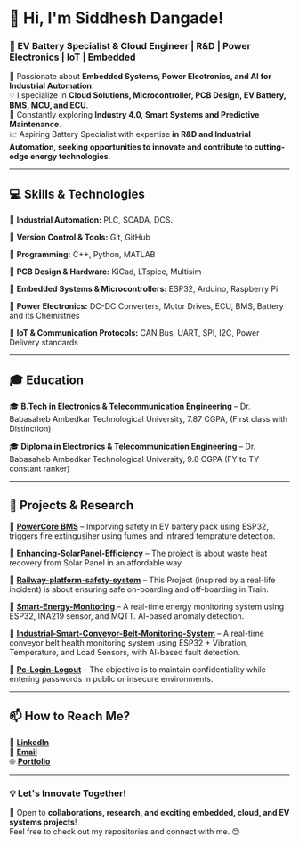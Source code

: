 # 👋 Hi, I'm Siddhesh Dangade!  
### 🚀 EV Battery Specialist & Cloud Engineer | R&D | Power Electronics | IoT | Embedded

🔬 Passionate about **Embedded Systems, Power Electronics, and AI for Industrial Automation**.  
💡 I specialize in **Cloud Solutions, Microcontroller, PCB Design, EV Battery, BMS, MCU, and ECU**.  
🔧 Constantly exploring **Industry 4.0, Smart Systems and Predictive Maintenance**.  
📈 Aspiring Battery Specialist with expertise **in R&D and Industrial Automation, seeking opportunities to innovate and contribute to cutting-edge energy technologies**.  

---

## 💻 **Skills & Technologies**
🔹 **Industrial Automation:** PLC, SCADA, DCS.

🔹 **Version Control & Tools:** Git, GitHub

🔹 **Programming:** C++, Python, MATLAB

🔹 **PCB Design & Hardware:** KiCad, LTspice, Multisim

🔹 **Embedded Systems & Microcontrollers:** ESP32, Arduino, Raspberry Pi

🔹 **Power Electronics:** DC-DC Converters, Motor Drives, ECU, BMS, Battery and its Chemistries

🔹 **IoT & Communication Protocols:** CAN Bus, UART, SPI, I2C, Power Delivery standards

---

## 🎓 **Education**  
🎓 **B.Tech in Electronics & Telecommunication Engineering** – Dr. Babasaheb Ambedkar Technological University, 7.87 CGPA, (First class with Distinction)

🎓 **Diploma in Electronics & Telecommunication Engineering** – Dr. Babasaheb Ambedkar Technological University, 9.8 CGPA (FY to TY constant ranker)

---

## 📂 **Projects & Research**  

🔸 [**PowerCore BMS**](https://github.com/sidortal/PowerCore-BMS) – Imporving safety in EV battery pack using ESP32, triggers fire extingusiher using fumes and infrared temprature detection.

🔸 [**Enhancing-SolarPanel-Efficiency**](https://github.com/sidortal/Enhancing-SolarPanel-Efficiency) – The project is about waste heat recovery from Solar Panel in an affordable way

🔸 [**Railway-platform-safety-system**](https://github.com/sidortal/Railway-platform-safety-system) – This Project (inspired by a real-life incident) is about ensuring safe on-boarding and off-boarding in Train.

🔸 [**Smart-Energy-Monitoring**](https://github.com/sidortal/-Smart-Energy-Monitoring) – A real-time energy monitoring system using ESP32, INA219 sensor, and MQTT. AI-based anomaly detection.

🔸 [**Industrial-Smart-Conveyor-Belt-Monitoring-System**](https://github.com/sidortal/Industrial-Smart-Conveyor-Belt-Monitoring-System-) – A real-time conveyor belt health monitoring system using ESP32 + Vibration, Temperature, and Load Sensors, with AI-based fault detection.

🔸 [**Pc-Login-Logout**](https://github.com/sidortal/Pc-Login-Logout) – The objective is to maintain confidentiality while entering passwords in public or insecure environments.

---

## 📫 **How to Reach Me?**  
💼 [**LinkedIn**](https://linkedin.com/in/siddheshdangade)  
📧 [**Email**](mailto:dangadesid@gmail.com)  
🌐 [**Portfolio**](https://github.com/sidortal)  

---

### **💡 Let's Innovate Together!**  
🚀 Open to **collaborations, research, and exciting embedded, cloud, and EV systems projects**!  
Feel free to check out my repositories and connect with me. 😊  
